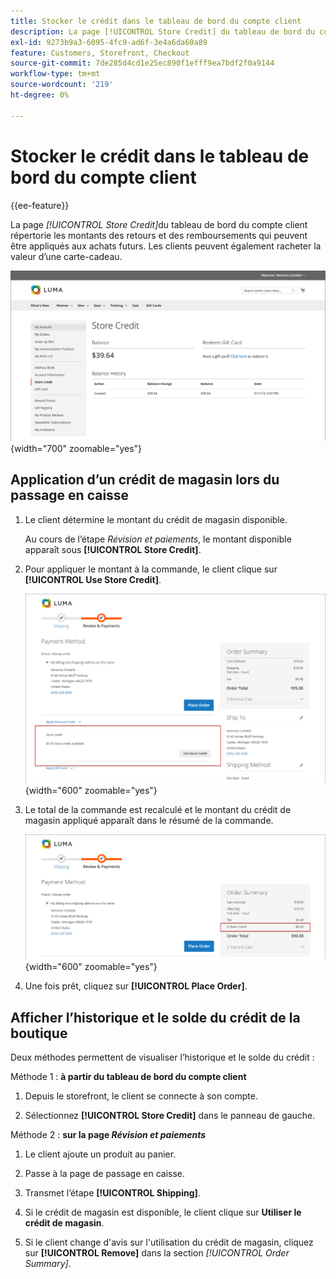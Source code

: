 ```yaml
---
title: Stocker le crédit dans le tableau de bord du compte client
description: La page [!UICONTROL Store Credit] du tableau de bord du compte client répertorie les montants des retours et des remboursements qui peuvent être appliqués aux achats futurs.
exl-id: 9273b9a3-6095-4fc9-ad6f-3e4a6da60a89
feature: Customers, Storefront, Checkout
source-git-commit: 7de285d4cd1e25ec890f1efff9ea7bdf2f0a9144
workflow-type: tm+mt
source-wordcount: '219'
ht-degree: 0%

---
```


# Stocker le crédit dans le tableau de bord du compte client

{{ee-feature}}

La page _[!UICONTROL Store Credit]_&#x200B;du tableau de bord du compte client répertorie les montants des retours et des remboursements qui peuvent être appliqués aux achats futurs. Les clients peuvent également racheter la valeur d’une carte-cadeau.

![Crédit de la boutique cliente](assets/account-dashboard-store-credit.png){width="700" zoomable="yes"}

## Application d’un crédit de magasin lors du passage en caisse

1. Le client détermine le montant du crédit de magasin disponible.

   Au cours de l’étape _Révision et paiements_, le montant disponible apparaît sous **[!UICONTROL Store Credit]**.

1. Pour appliquer le montant à la commande, le client clique sur **[!UICONTROL Use Store Credit]**.

   ![Utiliser le crédit de boutique lors du passage en caisse](assets/storefront-checkout-use-store-credit.png){width="600" zoomable="yes"}

1. Le total de la commande est recalculé et le montant du crédit de magasin appliqué apparaît dans le résumé de la commande.

   ![Résumé de la commande avec crédit de magasin appliqué](assets/storefront-checkout-use-store-credit-order-summary.png){width="600" zoomable="yes"}

1. Une fois prêt, cliquez sur **[!UICONTROL Place Order]**.

## Afficher l’historique et le solde du crédit de la boutique

Deux méthodes permettent de visualiser l’historique et le solde du crédit :

Méthode 1 : **à partir du tableau de bord du compte client**

1. Depuis le storefront, le client se connecte à son compte.

1. Sélectionnez **[!UICONTROL Store Credit]** dans le panneau de gauche.

Méthode 2 : **sur la page _Révision et paiements_**

1. Le client ajoute un produit au panier.

1. Passe à la page de passage en caisse.

1. Transmet l’étape **[!UICONTROL Shipping]**.

1. Si le crédit de magasin est disponible, le client clique sur **Utiliser le crédit de magasin**.

1. Si le client change d&#39;avis sur l&#39;utilisation du crédit de magasin, cliquez sur **[!UICONTROL Remove]** dans la section _[!UICONTROL Order Summary]_.
